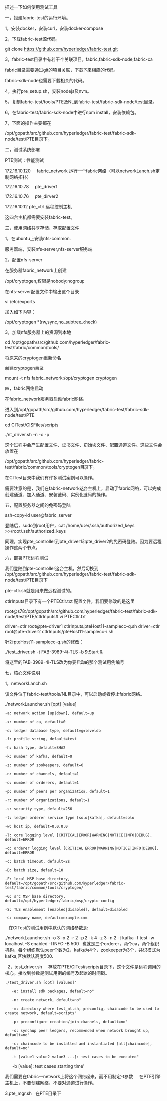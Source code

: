 描述一下如何使用测试工具

一，搭建fabric-test的运行环境。

1，安装docker，安装curl，安装docker-compose

2，下载fabric-test源代码。

git clone https://github.com/hyperledger/fabric-test.git

3，fabric-test目录中有若干个关联项目，fabric,fabric-sdk-node,fabric-ca

fabric目录需要通过git的项目关联，下载下来相应的代码。

fabric-sdk-node也需要下载相关的代码。

4，执行pre_setup.sh，安装nodejs及nvm。

5，复制fabric-test/tools/PTE及NL到fabric-test/fabric-sdk-node/test目录。

6，在fabric-test/fabric-sdk-node中进行npm install，安装依赖包。

7，下面的操作主要都在

/opt/gopath/src/github.com/hyperledger/fabric-test/fabric-sdk-node/test/PTE目录下。



二，测试系统部署

PTE测试：性能测试

172.16.10.120     fabric_network 运行一个fabric网络（可以networkLanch.sh定制网络拓扑）

172.16.10.78      pte_driver1

172.16.10.76      pte_dirver2

172.16.10.12      pte_ctrl  远程控制主机

这四台主机都需要安装fabric-test。



三，使用网络共享存储，存取配置文件

1，在ubuntu上安装nfs-common.

服务器端，安装nfs-server,nfs-server服务端

2，配置nfs-server

在服务器fabric_network上创建

/opt/cryptogen,权限是nobody:nogroup

在nfs-server配置文件中输出这个目录

vi /etc/exports

加入如下内容：

/opt/cryptogen	*(rw,sync,no_subtree_check)

3，加载nfs服务器上的资源到本地

cd /opt/gopath/src/github.com/hyperledger/fabric-test/fabric/common/tools/

将原来的cryptogen重新命名

新建cryptogen目录

mount -t nfs fabric_network:/opt/cryptogen cryptogen

四，fabric网络启动

在fabric_network服务器启动fabric网络。

进入到/opt/gopath/src/github.com/hyperledger/fabric-test/fabric-sdk-node/test/PTE

cd CITest/CISFiles/scripts

./nt_driver.sh -n -c -p 

这个过程中会产生配置文件、证书文件、初始块文件、配置通道文件。这些文件会放置在

/opt/gopath/src/github.com/hyperledger/fabric-test/fabric/common/tools/cryptogen目录下。

在CITest目录中我们有许多测试案例可以操作。

需要注意的是，我们在fabric-network这台主机上，启动了fabric网络，可以完成创建通道、加入通道、安装链码、实例化链码的操作。




五，配置服务器之间的免密码登陆

ssh-copy-id user@fabric_server

登陆后，sudo到root用户，cat /home/user/.ssh/authorized_keys >>/root/.ssh/authorized_keys

同理，实现pte_controller到pte_driver1和pte_driver2的免密码登陆。因为要远程操作这两个节点。

六，部署PTE远程测试

我们登陆到pte-controller这台主机，然后切换到 /opt/gopath/src/github.com/hyperledger/fabric-test/fabric-sdk-node/test/PTE目录下

pte-ctlr.sh就是用来做远程测试的。

ctlrInputs目录下有一个PTECtlr.txt 配置文件，我们要修改的是这里

root@s78:/opt/gopath/src/github.com/hyperledger/fabric-test/fabric-sdk-node/test/PTE/ctlrInputs# vi PTECtlr.txt 

driver=ctlr root@pte-driver1	ctlrInputs/pteHost11-samplecc-q.sh
driver=ctlr root@pte-driver2	ctlrInputs/pteHost11-samplecc-i.sh

针对pteHost11-samplecc-q.sh的修改：

./test_driver.sh -t FAB-3989-4i-TLS -b $tStart &

将这里的FAB-3989-4i-TLS改为你要启动的那个测试用例编号



七，核心文件说明

1，networkLanch.sh

该文件位于fabric-test/tools/NL目录中，可以启动或者停止fabric网络。

./networkLauncher.sh [opt] [value]
 
    -a: network action [up|down], default=up
 
    -x: number of ca, default=0
    
    -d: ledger database type, default=goleveldb
    
    -f: profile string, default=test
    
    -h: hash type, default=SHA2
    
    -k: number of kafka, default=0
    
    -z: number of zookeepers, default=0
    
    -n: number of channels, default=1
    
    -o: number of orderers, default=1
    
    -p: number of peers per organization, default=1
    
    -r: number of organizations, default=1
    
    -s: security type, default=256
    
    -t: ledger orderer service type [solo|kafka], default=solo
    
    -w: host ip, default=0.0.0.0
    
    -l: core logging level [CRITICAL|ERROR|WARNING|NOTICE|INFO|DEBUG], default=ERROR
    
    -q: orderer logging level [CRITICAL|ERROR|WARNING|NOTICE|INFO|DEBUG], default=ERROR
    
    -c: batch timeout, default=2s
    
    -B: batch size, default=10
    
    -F: local MSP base directory, default=/opt/gopath/src/github.com/hyperledger/fabric-test/fabric/common/tools/cryptogen/
    
    -G: src MSP base directory, default=/opt/hyperledger/fabric/msp/crypto-config
    
    -S: TLS enablement [enabled|disabled], default=disabled
    
    -C: company name, default=example.com 
    
    在CITest的测试用例中默认的网络参数是:
   
   ./networkLauncher.sh -o 3 -x 2 -r 2 -p 2 -k 4 -z 3 -n 2 -t kafka -f test -w localhost -S enabled -l INFO -B 500
   
   也就是三个orderer，两个ca，两个组织机构，每个组织默认peer个数为2，kafka为4个，zookeeper为3个，共识模式为kafka,区块默认高度500.
   
   2，test_driver.sh
   
   存放在PTE/CITest/scripts目录下，这个文件是远程调用的核心。接收到参数是测试用例的编号及起始的时间戳。

    ./test_driver.sh [opt] [values]"
   
       -e: install sdk packages, default=no"
   
       -n: create network, default=no"
   
       -m: directory where test_nl.sh, preconfig, chaincode to be used to create network, default=scripts"
   
       -p: preconfigure creation/join channels, default=no"
   
       -s: synchup peer ledgers, recommended when network brought up, default=no"
   
       -c: chaincode to be installed and instantiated [all|chaincode], default=no"
   
       -t [value1 value2 value3 ...]: test cases to be executed"
   
       -b [value]: test cases starting time"
       
   我们需要在fabric—network上将这个网络起来，而不用制定-t参数
   
   在PTE引擎主机上，不要创建网络，不要对通道进行操作。
   
   3,pte_mgr.sh
   在PTE目录下


 
 



